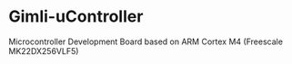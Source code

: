 # Gimli-uController
Microcontroller Development Board based on ARM Cortex M4 (Freescale MK22DX256VLF5)
